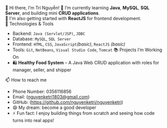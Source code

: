  👋 Hi there, I’m Trí Nguyễn! 
🌱 I’m currently learning **Java**, **MySQL**, **SQL Server**, and building mini **CRUD applications**.  
🚀 I'm also getting started with **ReactJS** for frontend development.  
 🔧 Technologies & Tools
- Backend: `Java (Servlet/JSP)`, `JDBC`
- Database: `MySQL`, `SQL Server`
- Frontend: `HTML`, `CSS`, `JavaScript`*(basic)*, `ReactJS` *(basic)*
- Tools: `Git`, `NetBeans`, `Visual Studio Code`, `Tomcat`
 📚 Projects I’m Working On
- 🛍️ **Healthy Food System** – A Java Web CRUD application with roles for manager, seller, and shipper

📫 How to reach me
- Phone Number: 0356116856
- Email: (nguyenketri1803@gmail.com)
- GitHub: (https://github.com/nguyenketri/nguyenketri)
- 😄 My dream: become a good developer
- ⚡ Fun fact: I enjoy building things from scratch and seeing how code turns into real apps!

